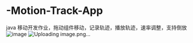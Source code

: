 # -Motion-Track-App
java 移动开发作业，拖动组件移动，记录轨迹，播放轨迹，速率调整，支持倒放
![image](https://github.com/TsuandaoNewone/-Motion-Track-App/assets/25563918/7029f68f-9d24-40a5-bf05-d4e3bdc48734)
![Uploading image.png…]()
